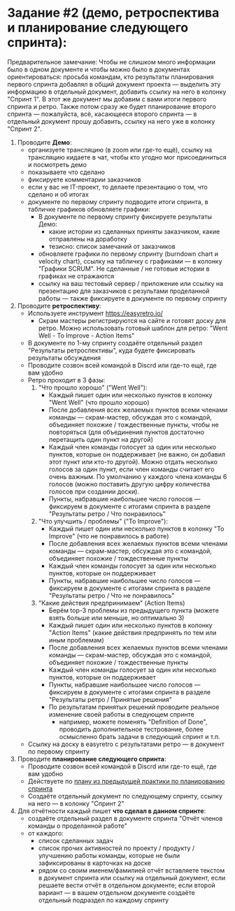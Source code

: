 # Задание #2 (демо, ретроспектива и планирование следующего спринта):

Предварительное замечание:
Чтобы не слишком много информации было в одном документе и чтобы можно было в документах ориентироваться: просьба командам, кто результаты планирования первого спринта добавлял в общий документ проекта — выделить эту информацию в отдельный документ, добавить ссылку на него в колонку "Спринт 1".
В этот же документ мы добавим с вами итоги первого спринта и ретро.
Также потом сразу же будет планирование второго спринта — пожалуйста, всё, касающееся второго спринта — в отдельный документ прошу добавить, ссылку на него уже в колонку "Спринт 2".


1. Проводите **Демо**:
    - организуете трансляцию (в zoom или где-то ещё), ссылку на трансляцию кидаете в чат, чтобы кто угодно мог присоединиться и посмотреть демо
    - показываете что сделано
    - фиксируете комментарии заказчиков
    - если у вас не IT-проект, то делаете презентацию о том, что сделано и об итогах
    - документе по первому спринту подводите итоги спринта, в табличке графиков обновляете графики:
        - В документе по первому спринту фиксируете результаты Демо:
            - какие истории из сделанных приняты заказчиком, какие отправлены на доработку
            - тезисно: список замечаний от заказчиков
        - обновляете графики по первому спринту (burndown chart и velocity chart), ссылку на табличку с графиками  — в колонку "Графики SCRUM". Не сделанные / не готовые истории в графиках не отражаются
        - ссылку на ваш тестовый сервер / приложение или ссылку на презентацию для заказчиков с результами проделанной работы — также фиксируете в документе по первому спринту
2. Проводите **ретроспективу**:
    - Используете инструмент https://easyretro.io/
        - Скрам мастеры регистрируются на сайте и готовят доску для ретро. Можно использовать готовый шаблон для ретро: "Went Well - To Improve - Action Items"
    - В документе по 1-му спринту создаёте отдельный раздел "Результаты ретроспективы", куда будете фиксировать результаты обсуждения
    - Проводите созвон всей командой в Discrd или где-то ещё, где вам удобно
    - Ретро проходит в 3 фазы:
        1. "Что прошло хорошо" ("Went Well"):
            - Каждый пишет один или несколько пунктов в колонку "Went Well" (что прошло хорошо)
            - После добавления всех желаемых пунктов всеми членами команды — скрам-мастер, обсуждая это с командой, объединяет похожие / тождественные пункты, чтобы не повторяться (для объединения пунктов достаточно перетащить один пункт на другой)
            - Каждый член команды голосует за один или несколько пунктов, которые он поддерживает (не важно, он добавил этот пункт или кто-то другой). Можно отдать несколько голосов за один пункт, если член команды считает его очень важным. По умолчанию у каждого члена команды 6 голосов (можно поставить другую цифру количества голосов при создании доски).
            - Пункты, набравшие наибольшее число голосов — фиксируем в документе с итогами спринта в разделе "Результаты ретро / Что понравилось"
        2. "Что улучшить / проблемы" ("To Improve"):
            - Каждый пишет один или несколько пунктов в колонку "To Improve" (что не понравилось в работе)
            - После добавления всех желаемых пунктов всеми членами команды — скрам-мастер, обсуждая это с командой, объединяет похожие / тождественные пункты
            - Каждый член команды голосует за один или несколько пунктов, которые он поддерживает
            - Пункты, набравшие наибольшее число голосов — фиксируем в документе с итогами спринта в разделе "Результаты ретро / Что не понравилось"
        3. "Какие действия предпринимаем" (Action Items)
            - Берём top-3 проблемы из предыдущего пункта (можете взять больше или меньше, но оптимально 3)
            - Каждый пишет один или несколько пунктов в колонку "Action Items" (какие действия предпринять по тем или иным проблемам)
            - После добавления всех желаемых пунктов всеми членами команды — скрам-мастер, обсуждая это с командой, объединяет похожие / тождественные пункты
            - Каждый член команды голосует за один или несколько пунктов, которые он поддерживает
            - Пункты, набравшие наибольшее число голосов — фиксируем в документе с итогами спринта в разделе "Результаты ретро / Принятые решения"
            - По результатам принятых решений проводите реальное изменение своей работы в следующем спринте
                - например, можете поменять "Definition of Done", проводить дополнительное тестрование, более осмысленно брать задачи в следующий спринт и т.п.
    - Ссылку на доску в easyretro с результатами ретро — в документ по первому спринту
3. Проводите **планирование следующего спринта**:
    - Проводите созвон всей командой в Discrd или где-то ещё, где вам удобно
    - Действуете по [плану из предыдущей практики по планированию спринта](lab-01-scrum-sprint_planning.md)
    - Создаёте отдельный документ по следующему спринту, ссылку на него — в колонку "Спринт 2"
4. Для отчётности каждый пишет **что сделал в данном спринте**:
    - создаёте отдельный раздел в документе спринта "Отчёт членов команды о проделанной работе"
    - от каждого:
        - список сделанных задач
        - список прочих активностей по проекту / продукту / улучшению работы команды, которые не были зафиксированы в карточках на доске
        - рядом со своим именем/фамилией отчёт вставляете текстом в документ спринта или ссылку на отдельный документ, если решаете вести отчёт в отдельном документе; если второй вариант — в вашем отдельном документе создаёте отдельный подраздел по каждому спринту

